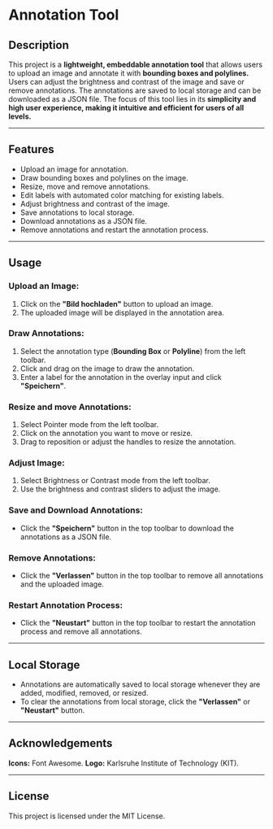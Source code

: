 # Annotation Tool

## Description
This project is a **lightweight, embeddable annotation tool** that allows users to upload an image and annotate it with **bounding boxes and polylines.** Users can adjust the brightness and contrast of the image and save or remove annotations. The annotations are saved to local storage and can be downloaded as a JSON file. The focus of this tool lies in its **simplicity and high user experience, making it intuitive and efficient for users of all levels.**

---

## Features
- Upload an image for annotation.
- Draw bounding boxes and polylines on the image.
- Resize, move and remove annotations.
- Edit labels with automated color matching for existing labels.
- Adjust brightness and contrast of the image.
- Save annotations to local storage.
- Download annotations as a JSON file.
- Remove annotations and restart the annotation process.

---

## Usage

### Upload an Image:
1. Click on the **"Bild hochladen"** button to upload an image.
2. The uploaded image will be displayed in the annotation area.

### Draw Annotations:
1. Select the annotation type (**Bounding Box** or **Polyline**) from the left toolbar.
2. Click and drag on the image to draw the annotation.
3. Enter a label for the annotation in the overlay input and click **"Speichern"**.

### Resize and move Annotations:
1. Select Pointer mode from the left toolbar.
2. Click on the annotation you want to move or resize.
3. Drag to reposition or adjust the handles to resize the annotation.

### Adjust Image:
1. Select Brightness or Contrast mode from the left toolbar.
2. Use the brightness and contrast sliders to adjust the image.

### Save and Download Annotations:
- Click the **"Speichern"** button in the top toolbar to download the annotations as a JSON file.

### Remove Annotations:
- Click the **"Verlassen"** button in the top toolbar to remove all annotations and the uploaded image.

### Restart Annotation Process:
- Click the **"Neustart"** button in the top toolbar to restart the annotation process and remove all annotations.

---

## Local Storage
- Annotations are automatically saved to local storage whenever they are added, modified, removed, or resized.
- To clear the annotations from local storage, click the **"Verlassen"** or **"Neustart"** button.

---

## Acknowledgements
**Icons:** Font Awesome.
**Logo:** Karlsruhe Institute of Technology (KIT).

---

## License
This project is licensed under the MIT License.
